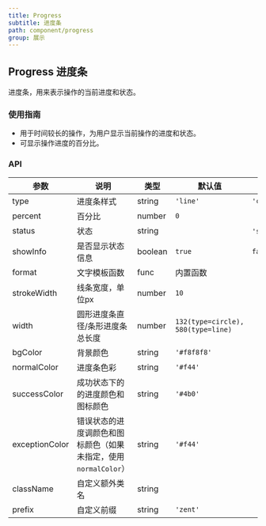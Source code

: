 ```yaml
---
title: Progress
subtitle: 进度条
path: component/progress
group: 展示
---
```


## Progress 进度条

进度条，用来表示操作的当前进度和状态。

### 使用指南

-  用于时间较长的操作，为用户显示当前操作的进度和状态。
-  可显示操作进度的百分比。

### API

| 参数           | 说明     | 类型  | 默认值 |       可选值         |
| ------------ | --------| -------- | -----| ---------- |
| type | 进度条样式 | string | `'line'` | `'circle'` |
| percent | 百分比 | number     | `0` | |
| status | 状态 | string|  | `'success'`,`'exception'` |
| showInfo | 是否显示状态信息 | boolean | `true`  | `false` |
| format | 文字模板函数 | func | 内置函数 | |
| strokeWidth | 线条宽度，单位px | number | `10` | |
| width | 圆形进度条直径/条形进度条总长度 | number | `132(type=circle), 580(type=line)` | |
| bgColor | 背景颜色 | string | `'#f8f8f8'` | |
| normalColor | 进度条色彩 | string | `'#f44'` | |
| successColor | 成功状态下的的进度颜色和图标颜色 | string | `'#4b0'` | |
| exceptionColor | 错误状态的进度调颜色和图标颜色（如果未指定，使用`normalColor`） | string |`'#f44'` | |
| className | 自定义额外类名 | string |      | |
| prefix | 自定义前缀 | string | `'zent'`  | |
